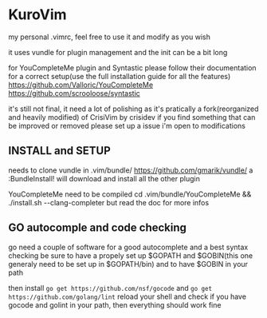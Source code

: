 KuroVim
=======

my personal .vimrc, feel free to use it and modify as you wish


it uses vundle for plugin management and the init can be a bit long

for YouCompleteMe plugin and Syntastic please follow their documentation for a correct setup(use the full installation guide for all the features)
https://github.com/Valloric/YouCompleteMe
https://github.com/scrooloose/syntastic


it's still not final, it need a lot of polishing as it's pratically a fork(reorganized and heavily modified) of CrisiVim by crisidev
if you find something that can be improved or removed please set up a issue i'm open to modifications


INSTALL and SETUP
--------
needs to clone vundle in .vim/bundle/ https://github.com/gmarik/vundle/ a :BundleInstall! will download and install all the other plugin

YouCompleteMe need to be compiled cd .vim/bundle/YouCompleteMe && ./install.sh --clang-completer 
but read the doc for more infos

GO autocomple and code checking
-----
go need a couple of software for a good autocomplete and a best syntax checking
be sure to have a propely set up $GOPATH and $GOBIN(this one generaly need to be set up in $GOPATH/bin) and to have $GOBIN in your path

then install ````go get https://github.com/nsf/gocode```` and ````go get https://github.com/golang/lint```` reload your shell and check if you have gocode and golint in your path, then everything should work fine 
